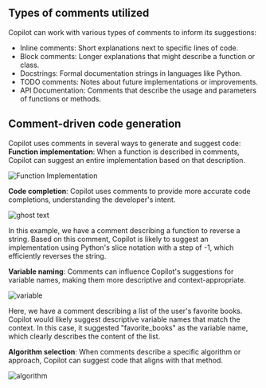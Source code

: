 ## Types of comments utilized
Copilot can work with various types of comments to inform its suggestions:

- Inline comments: Short explanations next to specific lines of code.
- Block comments: Longer explanations that might describe a function or class.
- Docstrings: Formal documentation strings in languages like Python.
- TODO comments: Notes about future implementations or improvements.
- API Documentation: Comments that describe the usage and parameters of functions or methods.

## Comment-driven code generation
Copilot uses comments in several ways to generate and suggest code:
**Function implementation**: When a function is described in comments, Copilot can suggest an entire implementation based on that description.

![Function Implementation](../images/function.png)

**Code completion**: Copilot uses comments to provide more accurate code completions, understanding the developer's intent.

![ghost text](../images/ghost.png)

In this example, we have a comment describing a function to reverse a string. Based on this comment, Copilot is likely to suggest an implementation using Python's slice notation with a step of -1, which efficiently reverses the string.

**Variable naming**: Comments can influence Copilot's suggestions for variable names, making them more descriptive and context-appropriate.

![variable](../images/variable.png)

Here, we have a comment describing a list of the user's favorite books. Copilot would likely suggest descriptive variable names that match the context. In this case, it suggested "favorite_books" as the variable name, which clearly describes the content of the list.

**Algorithm selection**: When comments describe a specific algorithm or approach, Copilot can suggest code that aligns with that method.

![algorithm](../images/algorithm.png)
